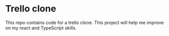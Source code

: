 # Trello clone
This repo contains code for a trello clone. This project will help me improve on my react
and TypeScript skills.
